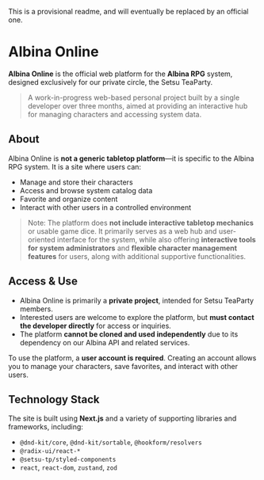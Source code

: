 This is a provisional readme, and will eventually be replaced by an official one.

# Albina Online

**Albina Online** is the official web platform for the **Albina RPG** system, designed exclusively for our private circle, the Setsu TeaParty.

> A work-in-progress web-based personal project built by a single developer over three months, aimed at providing an interactive hub for managing characters and accessing system data.

## About

Albina Online is **not a generic tabletop platform**—it is specific to the Albina RPG system. It is a site where users can:

- Manage and store their characters
- Access and browse system catalog data
- Favorite and organize content
- Interact with other users in a controlled environment

> Note: The platform does **not include interactive tabletop mechanics** or usable game dice. It primarily serves as a web hub and user-oriented interface for the system, while also offering **interactive tools for system administrators** and **flexible character management features** for users, along with additional supportive functionalities.

## Access & Use

- Albina Online is primarily a **private project**, intended for Setsu TeaParty members.
- Interested users are welcome to explore the platform, but **must contact the developer directly** for access or inquiries.
- The platform **cannot be cloned and used independently** due to its dependency on our Albina API and related services.

To use the platform, a **user account is required**. Creating an account allows you to manage your characters, save favorites, and interact with other users.

## Technology Stack

The site is built using **Next.js** and a variety of supporting libraries and frameworks, including:

- `@dnd-kit/core`, `@dnd-kit/sortable`, `@hookform/resolvers`
- `@radix-ui/react-*`
- `@setsu-tp/styled-components`
- `react`, `react-dom`, `zustand`, `zod`
